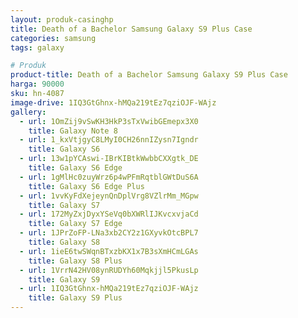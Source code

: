 ```yaml
---
layout: produk-casinghp
title: Death of a Bachelor Samsung Galaxy S9 Plus Case
categories: samsung
tags: galaxy

# Produk
product-title: Death of a Bachelor Samsung Galaxy S9 Plus Case
harga: 90000
sku: hn-4087
image-drive: 1IQ3GtGhnx-hMQa219tEz7qziOJF-WAjz
gallery:
  - url: 1OmZij9vSwKH3HkP3sTxVwibGEmepx3X0
    title: Galaxy Note 8
  - url: 1_kxVtjgyC8LMyI0CH26nnIZysn7Igndr
    title: Galaxy S6
  - url: 13w1pYCAswi-IBrKIBtkWwbbCXXgtk_DE
    title: Galaxy S6 Edge
  - url: 1gMlHc0zuyWrz6p4wPFmRqtblGWtDuS6A
    title: Galaxy S6 Edge Plus
  - url: 1vvKyFdXejeynQnDplVrg8VZlrMm_MGpw
    title: Galaxy S7
  - url: 172MyZxjDyxYSeVq0bXWRlIJKvcxvjaCd
    title: Galaxy S7 Edge
  - url: 1JPrZoFP-LNa3xb2CY2z1GXyvkOtcBPL7
    title: Galaxy S8
  - url: 1ieE6twSWqnBTxzbKX1x7B3sXmHCmLGAs
    title: Galaxy S8 Plus
  - url: 1VrrN42HV08ynRUDYh60Mqkjjl5PkusLp
    title: Galaxy S9
  - url: 1IQ3GtGhnx-hMQa219tEz7qziOJF-WAjz
    title: Galaxy S9 Plus
---
```

